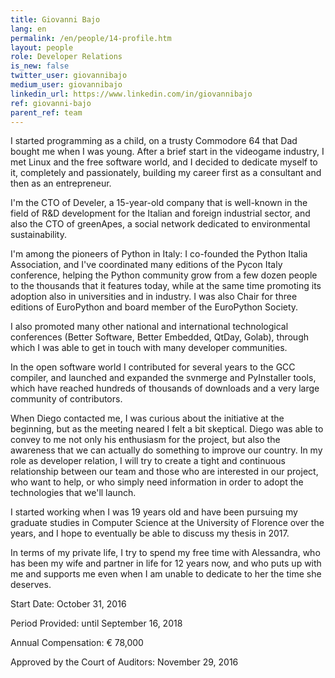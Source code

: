 ```yaml
---
title: Giovanni Bajo
lang: en
permalink: /en/people/14-profile.htm
layout: people
role: Developer Relations
is_new: false
twitter_user: giovannibajo
medium_user: giovannibajo
linkedin_url: https://www.linkedin.com/in/giovannibajo
ref: giovanni-bajo
parent_ref: team
---
```

I started programming as a child, on a trusty Commodore 64 that Dad bought me when I was young. After a brief start in the videogame industry, I met Linux and the free software world, and I decided to dedicate myself to it, completely and passionately, building my career first as a consultant and then as an entrepreneur.

I'm the CTO of Develer, a 15-year-old company that is well-known in the field of R&D development for the Italian and foreign industrial sector, and also the CTO of greenApes, a social network dedicated to environmental sustainability.

I'm among the pioneers of Python in Italy: I co-founded the Python Italia Association, and I've coordinated many editions of the Pycon Italy conference, helping the Python community grow from a few dozen people to the thousands that it features today, while at the same time promoting its adoption also in universities and in industry. I was also Chair for three editions of EuroPython and board member of the EuroPython Society.

I also promoted many other national and international technological conferences (Better Software, Better Embedded, QtDay, Golab), through which I was able to get in touch with many developer communities.

In the open software world I contributed for several years to the GCC compiler, and launched and expanded the svnmerge and PyInstaller tools, which have reached hundreds of thousands of downloads and a very large community of contributors.

When Diego contacted me, I was curious about the initiative at the beginning, but as the meeting neared I felt a bit skeptical. Diego was able to convey to me not only his enthusiasm for the project, but also the awareness that we can actually do something to improve our country. In my role as developer relation, I will try to create a tight and continuous relationship between our team and those who are interested in our project, who want to help, or who simply need information in order to adopt the technologies that we'll launch.

I started working when I was 19 years old and have been pursuing my graduate studies in Computer Science at the University of Florence over the years, and I hope to eventually be able to discuss my thesis in 2017.

In terms of my private life, I try to spend my free time with Alessandra, who has been my wife and partner in life for 12 years now, and who puts up with me and supports me even when I am unable to dedicate to her the time she deserves.

Start Date:  October 31, 2016

Period Provided: until September 16, 2018

Annual Compensation:  € 78,000

Approved by the Court of Auditors:  November 29, 2016
